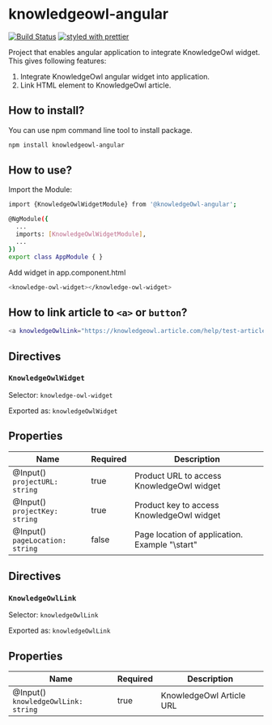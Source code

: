 # knowledgeowl-angular

[![Build Status](https://travis-ci.org/scheduleonce/knowledgeowl-angular.svg?branch=master)](https://travis-ci.org/scheduleonce/knowledgeowl-angular)
[![styled with prettier](https://img.shields.io/badge/styled_with-prettier-ff69b4.svg)](https://github.com/prettier/prettier)

Project that enables angular application to integrate KnowledgeOwl widget. This gives following features:

1. Integrate KnowledgeOwl angular widget into application.
2. Link HTML element to KnowledgeOwl article.

## How to install?

You can use npm command line tool to install package.

```sh
npm install knowledgeowl-angular
```

## How to use?

Import the Module:

```sh
import {KnowledgeOwlWidgetModule} from '@knowledgeOwl-angular';

@NgModule({
  ...
  imports: [KnowledgeOwlWidgetModule],
  ...
})
export class AppModule { }
```

Add widget in app.component.html

```sh
<knowledge-owl-widget></knowledge-owl-widget>
```

## How to link article to `<a>` or `button`?

```sh
<a knowledgeOwlLink="https://knowledgeowl.article.com/help/test-article"></a>
```

## Directives

### `KnowledgeOwlWidget`

Selector: `knowledge-owl-widget`

Exported as: `knowledgeOwlWidget`

## Properties

| Name                                 | Required | Description                                    |
| ------------------------------------ | -------- | ---------------------------------------------- |
| @Input() <br/>`projectURL: string`   | true     | Product URL to access KnowledgeOwl widget      |
| @Input() <br/>`projectKey: string`   | true     | Product key to access KnowledgeOwl widget      |
| @Input() <br/>`pageLocation: string` | false    | Page location of application. Example "\start" |

## Directives

### `KnowledgeOwlLink`

Selector: `knowledgeOwlLink`

Exported as: `knowledgeOwlLink`

## Properties

| Name                                     | Required | Description              |
| ---------------------------------------- | -------- | ------------------------ |
| @Input() <br/>`knowledgeOwlLink: string` | true     | KnowledgeOwl Article URL |
